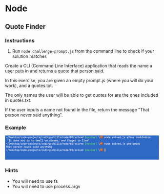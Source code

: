# Node

## Quote Finder

### Instructions

1. Run `node challenge-prompt.js` from the command line to check if your solution matches

Create a CLI (Command Line Interface) application that reads the name a user puts in and returns a quote that person said.

In this exercise, you are given an empty prompt.js (where you will do your work), and a quotes.txt.

The only names the user will be able to get quotes for are the ones included in quotes.txt.

If the user inputs a name not found in the file, return the message "That person never said anything".

### Example

<img src="demo.png">

### Hints
- You will need to use fs
- You will need to use process.argv